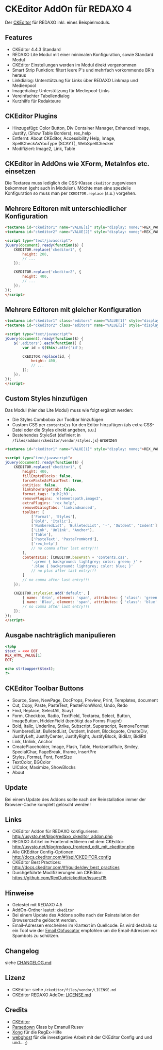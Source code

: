 CKEditor AddOn für REDAXO 4
===========================

Der [CKEditor](http://ckeditor.com/) für REDAXO inkl. eines Beispielmoduls.

Features
--------

* CKEditor 4.4.3 Standard
* REDAXO Lite Modul mit einer minimalen Konfiguration, sowie Standard Modul
* CKEditor Einstellungen werden im Modul direkt vorgenommen
* Smart Strip Funktion: filtert leere P's und mehrfach vorkommende BR's heraus
* Linkdialog: Unterstützung für Links über REDAXO Linkmap und Medienpool
* Imagedialog: Unterstützung für Mediepool-Links
* Vereinfachter Tabellendialog
* Kurzhilfe für Redakteure

CKEditor Plugins
----------------

* Hinzugefügt: Color Button, Div Container Manager, Enhanced Image, Justify, (Show Table Borders), rex_help
* Entfernt: About CKEditor, Accessibility Help, Image, SpellCheckAsYouType (SCAYT), WebSpellChecker
* Modifiziert: Image2, Link, Table

CKEditor in AddOns wie XForm, MetaInfos etc. einsetzen
------------------------------------------------------

Die Textarea muss lediglich die CSS-Klasse `ckeditor` zugewiesen bekommen (geht auch in Modulen). Möchte man eine spezielle Konfiguration so muss man per `CKEDITOR.replace` (s.u.) vorgehen.

Mehrere Editoren mit unterschiedlicher Konfiguration
----------------------------------------------------

```html
<textarea id="ckeditor1" name="VALUE[1]" style="display: none;">REX_VALUE[1]</textarea><br />
<textarea id="ckeditor2" name="VALUE[2]" style="display: none;">REX_VALUE[2]</textarea>

<script type="text/javascript">
jQuery(document).ready(function($) {
	CKEDITOR.replace('ckeditor1', {
		height: 200,
		// ...
	});

	CKEDITOR.replace('ckeditor2', {
		height: 400,
		// ...
	});
});
</script>
```

Mehrere Editoren mit gleicher Konfiguration
-------------------------------------------

```html
<textarea id="ckeditor1" class="editors" name="VALUE[1]" style="display: none;">REX_VALUE[1]</textarea><br />
<textarea id="ckeditor2" class="editors" name="VALUE[2]" style="display: none;">REX_VALUE[2]</textarea>

<script type="text/javascript">
jQuery(document).ready(function($) {
	$('.editors').each(function() {
		var id = $(this).attr('id');

		CKEDITOR.replace(id, {
			height: 400,
			// ...
		});
	});
});
</script>
```


Custom Styles hinzufügen
------------------------

Das Modul (hier das Lite Modul) muss wie folgt ergänzt werden:

* Die Styles Combobox zur Toolbar hinzufügen
* Custom CSS per `contentsCss` für den Editor hinzufügen (als extra CSS-Datei oder die Styles direkt angeben, s.u.)
* Bestehendes StyleSet (definiert in `/files/addons/ckeditor/vendor/styles.js`) ersetzen

```html
<textarea id="ckeditor1" name="VALUE[1]" style="display: none;">REX_VALUE[1]</textarea>

<script type="text/javascript">
jQuery(document).ready(function($) {
	CKEDITOR.replace('ckeditor1', {
		height: 400,
		fillEmptyBlocks: false,
		forcePasteAsPlainText: true,
		entities: false,
		linkShowTargetTab: false,
		format_tags: 'p;h2;h3',
		removePlugins: 'elementspath,image2',
		extraPlugins: 'rex_help',
		removeDialogTabs: 'link:advanced',
		toolbar: [
			['Format', 'Styles'],
			['Bold', 'Italic'],
			['NumberedList', 'BulletedList', '-', 'Outdent', 'Indent'],
			['Link', 'Unlink', 'Anchor'],
			['Table'],
			['PasteText', 'PasteFromWord'],
			['rex_help']
			// no comma after last entry!!!
		],
		contentsCss: [CKEDITOR.basePath + 'contents.css', 
			'.green { background: lightgrey; color: green; }' +
			'.blue { background: lightgrey; color: blue; }'
			// no plus after last entry!!!
		]
		// no comma after last entry!!!
	});

	CKEDITOR.stylesSet.add('default', [
		{ name: 'Grün', element: 'span', attributes: { 'class': 'green' } },
		{ name: 'Blau', element: 'span', attributes: { 'class': 'blue' } }
		// no comma after last entry!!!
	]);
});
</script>
```

Ausgabe nachträglich manipulieren
---------------------------------

```php
<?php
$text = <<< EOT
REX_HTML_VALUE[1]
EOT;

echo strtoupper($text);
?>
```

CKEditor Toolbar Buttons
------------------------

* Source, Save, NewPage, DocProps, Preview, Print, Templates, document
* Cut, Copy, Paste, PasteText, PasteFromWord, Undo, Redo
* Find, Replace, SelectAll, Scayt
* Form, Checkbox, Radio, TextField, Textarea, Select, Button, ImageButton, HiddenField (benötigt das Forms Plugin!)
* Bold, Italic, Underline, Strike, Subscript, Superscript, RemoveFormat
* NumberedList, BulletedList, Outdent, Indent, Blockquote, CreateDiv, JustifyLeft, JustifyCenter, JustifyRight, JustifyBlock, BidiLtr, BidiRtl
* Link, Unlink, Anchor
* CreatePlaceholder, Image, Flash, Table, HorizontalRule, Smiley, SpecialChar, PageBreak, Iframe, InsertPre
* Styles, Format, Font, FontSize
* TextColor, BGColor
* UIColor, Maximize, ShowBlocks
* About

Update
------

Bei einem Update des Addons sollte nach der Reinstallation immer der Browser-Cache komplett gelöscht werden!

Links
-----

* CKEditor Addon für REDAXO konfigurieren: http://usysto.net/blog/redaxo_ckeditor_addon.php
* REDAXO Artikel im Frontend editieren mit dem CKEditor: http://usysto.net/blog/redaxo_frontend_edit_mit_ckeditor.php
* Alle CKEditor Config-Optionen: http://docs.ckeditor.com/#!/api/CKEDITOR.config
* CKEditor Best Practices: http://docs.ckeditor.com/#!/guide/dev_best_practices
* Durchgeführte Modifizierungen am CKEditor: https://github.com/RexDude/ckeditor/issues/15

Hinweise
--------

* Getestet mit REDAXO 4.5
* AddOn-Ordner lautet: `ckeditor`
* Bei einem Update des Addons sollte nach der Reinstallation der Browsercache gelöscht werden.
* Email-Adressen erscheinen im Klartext im Quellcode. Es wird deshalb so ein Tool wie der [Email Obfuscator](https://github.com/RexDude/email_obfuscator) empfohlen um die Email-Adressen vor Spambots zu schützen.

Changelog
---------

siehe [CHANGELOG.md](CHANGELOG.md)

Lizenz
------

* CKEditor: siehe `/ckeditor/files/vendor/LICENSE.md`
* CKEditor REDAXO AddOn: [LICENSE.md](LICENSE.md)

Credits
-------

* [CKEditor](http://ckeditor.com/)
* [Parsedown](http://parsedown.org/) Class by Emanuil Rusev
* [Xong](https://github.com/xong) für die RegEx-Hilfe
* [webghost](https://github.com/webghostx) für die investigative Arbeit mit der CKEditor Config und und und... ;)

